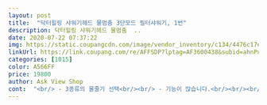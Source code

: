 ```yaml
---
layout: post 
title:  "닥터힐링 샤워기헤드 물멈춤 3단모드 필터샤워기, 1번" 
description: 닥터힐링 샤워기헤드 물멈춤  ..
date: 2020-07-22 07:37:22 
img: https://static.coupangcdn.com/image/vendor_inventory/c134/4476c17e10c08c2ff293933121a3861d086a7b0a2932ec2ac5ff0311e9d9.jpg 
linkUrl: https://link.coupang.com/re/AFFSDP?lptag=AF3600438&subid=ahnPublicAsk&pageKey=210613849&itemId=627754082&vendorItemId=4648401866&traceid=V0-113-f46496e429a28e07 
categories: [1015] 
color: A566FF 
price: 19800 
author: Ask View Shop 
cont:  "<br/> - 3종류의 물줄기 선택<br/><br/> - 기능이 많습니다.<br/><br/><br/> - 껏타 켰다 하는 버튼<br/><br/> - 녹물 필터<br/><br/> - 손잡이 가 검은색으로 투명해서 필터가 녹물이 끼는지 안끼는지 식별 하기 쉽지 않음.<br/> 빼서 보아야 함.<br/><br/><br/> - 핵심인 수압이 ... <br/> 쓰던 B사 제품에 비해 낮습니다.<br/><br/><br/> - 헤드 고개 꺽는 기능<br/>.<br/>.<br/>안쪽에 어떤 구조로 만들어졌는진 몰라도 참 답답하네요<br/>4월초에 시켜서 아직 1달이 조금 덜 되었네요.<br/>.<br/><br/>결국 빼서 안 쓰고 있습니다.<br/><br/>괜찮아 괜찮아 하면서 설치해보니 이게 웬걸요<br/>그, 물나 오는 스텐레스 구멍을 더 작게 뚫던가 대책이 필요해 보입니다.<br/><br/>그러나 본질인 수압과 필터에 때낀 것을 확인 할 수 없다는 게... <br/> 너무 아쉬웠습니다.<br/><br/>근데 갑자기 샤워기가 안나오길래... <br/>열어서 다시 이리저리 만졌더니 나오더라구요.<br/>.<br/><br/>긴말 안해요 사진을 보세요<br/>내 돈 주고 산 샤워기 후기입니다.<br/>.<br/>(체험단아님)<br/>너무너무 실망입니다.<br/><br/>다양한 기능은 그 어디 샤워기도 따라 올 수 없는 장점이라고 봅니다.<br/><br/>단점<br/>더 잘 챙겨주지 않을까 하는 헛된 마음까지 생각하게 하네요<br/>두 번쓰고 안 쓰게 되었어요.<br/><br/>보이세요? 일정하지 않은거?<br/>보통 저럴땐 이물질이 껴있나 싶어서 닦아내면 다시 잘되는경우가 많은데<br/>불량인줄 알았네요ㅜㅜ<br/>비용 적게 들어가는 해결안 으로<br/>새제품이랑 오픈제품이랑 꼭 구별 잘 하셨음 좋겠습니다.<br/><br/>샤워기 검색하면서 유명한 제품이랑 비교하다가<br/>수압 매우 쎈 집이 아니고서야... <br/> 수압이 너무 부드러운 물줄기가 되어 버렸어요<br/>수압이 너무 중요한 거라서... <br/><br/>스텐레스에 구멍을 작게 뚫은 버전을 별도로 팔아서 기존 구매자들도 혜택 보고 하였으면 좋겠습니다.<br/><br/>실제  한달후기 사진 올리니 후기 보고 구매하세요^^<br/>쎄게 몸을 때리는 수압이 느껴져야 하는데<br/>아니나 다를까 군데군데 긁힌자국이 꽤나 됩니다.<br/><br/>안방에는 저와 아이만 거의 쓰는 편인데요... <br/><br/>안타깝고 애정 어린 마음으로 이렇게 리뷰를 쓰고 있습니다.<br/> 제조사와 판매사는 꼭 이 피드백을 보아 주셨으면 합니다.<br/><br/>앞으로는 검수 잘 해서 좋은 제품으로 파시길 바라고<br/>앞으로는 이런저런 기능에 혹하지 않고 두배이상 비싸더라도<br/>여러모로 참 안타까운 아이였네요 .<br/><br/>역시나 녹물이 살짝 있다는 소리겠죠??<br/>이 상품이 물멈춤 포함한 3단모드가 있어서 혹해서 질렀는데<br/>이 제품 사기전에<br/>이 제품은 닦아내면 다른데가 또 말썽이고 또 닦으면 다른데가 말썽이고<br/>이쁘고 기능성 좋아서 쓰고 싶지만 결국 안 쓰게 되어서<br/>일단 세기 조절이 되너서 편합니다.<br/>.<br/><br/>일단 저희집이 2층이라서 수압은 세요.<br/>.<br/><br/>장점<br/>제대로 인증된 제품을 써볼생각입니다<br/>제아이도 저도 피부에 트러블도 많이 생기고.<br/>.<br/>아이는 아토피가 얼굴에만 올라와서... <br/>.<br/>빌라가 19년 되었고 상수도 공사가 한창했었기에 혹시  수돗물에서 녹물이 나오지않을까?해서 구매하게 되었어요... <br/>안방욕실에 설치하여 한달 후기 올릴려고 사용하고 있는 중입니다.<br/>.<br/><br/>제품이 하자가 있다면 비싼제품은 그 브랜드 가치를 생각해서라도<br/>주로... <br/>.<br/>양치할때... <br/>샤워할때 많이 쓰고.<br/>.<br/><br/>처음부터 박스를 여니 저 상태인데 새것 같나요?<br/>필터만 빼서 원래 쓰던 B사 제품에 쓰려하니 사이즈가 안 맞아서 호환도 안되요.<br/><br/>현재 상태는 살짝 색이 변했어요.<br/>.<br/><br/>" 
---
```

